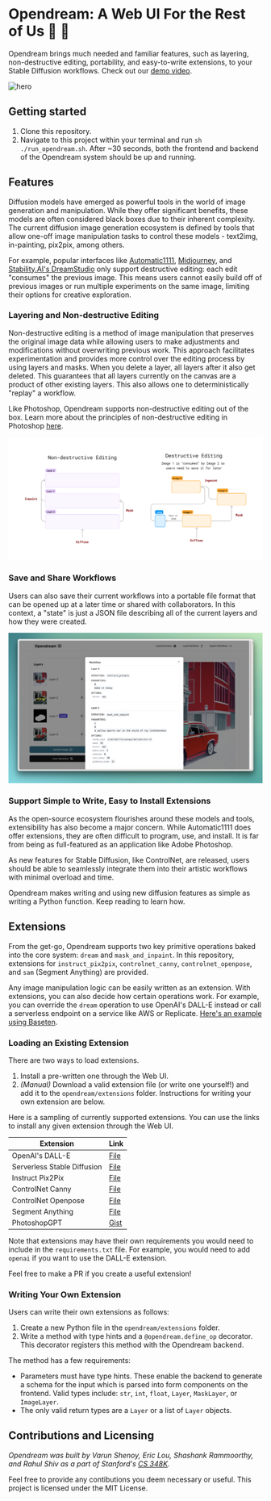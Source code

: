 # Opendream: A Web UI For the Rest of Us 💭 🎨

Opendream brings much needed and familiar features, such as layering, non-destructive editing, portability, and easy-to-write extensions, to your Stable Diffusion workflows. Check out our [demo video](https://twitter.com/varunshenoy_/status/1691506322360201216?s=20).

![hero](images/hero.png)

## Getting started

1. Clone this repository.
2. Navigate to this project within your terminal and run `sh ./run_opendream.sh`. After ~30 seconds, both the frontend and backend of the Opendream system should be up and running.

## Features

Diffusion models have emerged as powerful tools in the world of image generation and manipulation. While they offer significant benefits, these models are often considered black boxes due to their inherent complexity. The current diffusion image generation ecosystem is defined by tools that allow one-off image manipulation tasks to control these models - text2img, in-painting, pix2pix, among others.

For example, popular interfaces like [Automatic1111](https://github.com/AUTOMATIC1111/stable-diffusion-webui), [Midjourney](https://midjourney.com/), and [Stability.AI's DreamStudio](https://beta.dreamstudio.ai/generate) only support destructive editing: each edit "consumes" the previous image. This means users cannot easily build off of previous images or run multiple experiments on the same image, limiting their options for creative exploration.

### Layering and Non-destructive Editing

Non-destructive editing is a method of image manipulation that preserves the original image data while allowing users to make adjustments and modifications without overwriting previous work. This approach facilitates experimentation and provides more control over the editing process by using layers and masks. When you delete a layer, all layers after it also get deleted. This guarantees that all layers currently on the canvas are a product of other existing layers. This also allows one to deterministically "replay" a workflow.

Like Photoshop, Opendream supports non-destructive editing out of the box. Learn more about the principles of non-destructive editing in Photoshop [here](https://helpx.adobe.com/photoshop/using/nondestructive-editing.html).

![layers](images/editing.png)

### Save and Share Workflows

Users can also save their current workflows into a portable file format that can be opened up at a later time or shared with collaborators. In this context, a "state" is just a JSON file describing all of the current layers and how they were created.

![workflow](images/workflow.png)

### Support Simple to Write, Easy to Install Extensions

As the open-source ecosystem flourishes around these models and tools, extensibility has also become a major concern. While Automatic1111 does offer extensions, they are often difficult to program, use, and install. It is far from being as full-featured as an application like Adobe Photoshop.

As new features for Stable Diffusion, like ControlNet, are released, users should be able to seamlessly integrate them into their artistic workflows with minimal overload and time.

Opendream makes writing and using new diffusion features as simple as writing a Python function. Keep reading to learn how.

## Extensions

From the get-go, Opendream supports two key primitive operations baked into the core system: `dream` and `mask_and_inpaint`. In this repository, extensions for `instruct_pix2pix`, `controlnet_canny`, `controlnet_openpose`, and `sam` (Segment Anything) are provided.

Any image manipulation logic can be easily written as an extension. With extensions, you can also decide how certain operations work. For example, you can override the `dream` operation to use OpenAI's DALL-E instead or call a serverless endpoint on a service like AWS or Replicate. [Here's an example using Baseten](https://gist.githubusercontent.com/varunshenoy/f029c55536bb7e4fac61a595e836d930/raw/f7e693c8aa42a814d05198c28a843a97c8f6a4c6/baseten_stable_diffusion.py).

### Loading an Existing Extension

There are two ways to load extensions.

1. Install a pre-written one through the Web UI.
2. _(Manual)_ Download a valid extension file (or write one yourself!) and add it to the `opendream/extensions` folder. Instructions for writing your own extension are below.

Here is a sampling of currently supported extensions. You can use the links to install any given extension through the Web UI.

| **Extension**               | **Link**                                                                                                                                                         |
| --------------------------- | ---------------------------------------------------------------------------------------------------------------------------------------------------------------- |
| OpenAI's DALL-E             | [File](https://gist.githubusercontent.com/varunshenoy/4a9a6bbfedfa7def28178a8f0563320a/raw/d2d10faa0fad8c2d251e599d962b0c7f62c06db0/dalle.py)                    |
| Serverless Stable Diffusion | [File](https://gist.githubusercontent.com/varunshenoy/f029c55536bb7e4fac61a595e836d930/raw/f7e693c8aa42a814d05198c28a843a97c8f6a4c6/baseten_stable_diffusion.py) |
| Instruct Pix2Pix            | [File](https://gist.githubusercontent.com/varunshenoy/894c7a723de6b4651380dd7fa2a81724/raw/fa678d8d6c430421fb481f7023ad76898dd27ad6/instruct_pix2pix.py)         |
| ControlNet Canny            | [File](https://gist.githubusercontent.com/varunshenoy/0b0455449454e5856021fe2971b78352/raw/1c08b376b499c25c84976eade71db9aa355dba47/controlnet_canny.py)         |
| ControlNet Openpose         | [File](https://gist.githubusercontent.com/varunshenoy/380722906b8ff184569af57e06fd37b7/raw/728832370db0448bc2807ffc9e267635749e6a9f/controlnet_openpose.py)      |
| Segment Anything            | [File](https://gist.githubusercontent.com/varunshenoy/5fbc883360e5ab2a3c023ce1e286ddd5/raw/efbc92d27ae2209b15948fb52f657e88c185b349/sam.py)                      |
| PhotoshopGPT                | [Gist](https://gist.github.com/varunshenoy/63054e7a479f256974416ef45a51e6a0)                                                                                     |

Note that extensions may have their own requirements you would need to include in the `requirements.txt` file. For example, you would need to add `openai` if you want to use the DALL-E extension.

Feel free to make a PR if you create a useful extension!

### Writing Your Own Extension

Users can write their own extensions as follows:

1. Create a new Python file in the `opendream/extensions` folder.
2. Write a method with type hints and a `@opendream.define_op` decorator. This decorator registers this method with the Opendream backend.

The method has a few requirements:

- Parameters must have type hints. These enable the backend to generate a schema for the input which is parsed into form components on the frontend. Valid types include: `str`, `int`, `float`, `Layer`, `MaskLayer`, or `ImageLayer`.
- The only valid return types are a `Layer` or a list of `Layer` objects.

## Contributions and Licensing

_Opendream was built by Varun Shenoy, Eric Lou, Shashank Rammoorthy, and Rahul Shiv as a part of Stanford's [CS 348K](https://cs348k.stanford.edu/)._

Feel free to provide any contibutions you deem necessary or useful. This project is licensed under the MIT License.
